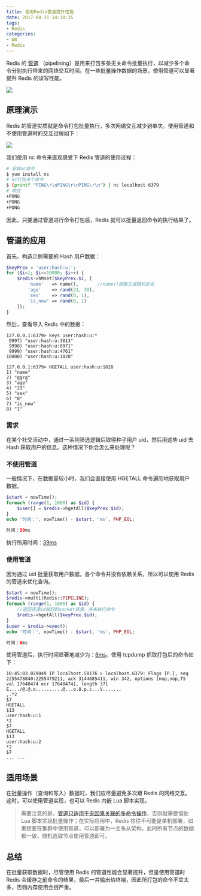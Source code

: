```yaml
---
title: 使用Redis管道提升性能
date: 2017-08-31 14:10:35
tags:
- Redis
categories:
- DB
- Redis
---
```


Redis 的 [管道](https://redis.io/topics/pipelining) （pipelining）是用来打包多条无关命令批量执行，以减少多个命令分别执行带来的网络交互时间。在一些批量操作数据的场景，使用管道可以显著提升 Redis 的读写性能。

![](/2017/08/redis-pipelining/abc8ae13-9f76-4cd0-902d-a4fbb9fedd4f.png)<!--more-->

## 原理演示

Redis 的管道实质就是命令打包批量执行，多次网络交互减少到单次。使用管道和不使用管道时的交互过程如下：

![](/2017/08/redis-pipelining/abc8ae13-9f76-4cd0-902d-a4fbb9fedd4f.png)

我们使用 nc 命令来直观感受下 Redis 管道的使用过程：

```Bash
# 安装nc命令
$ yum install nc
# nc打包多个命令
$ (printf "PING\r\nPING\r\nPING\r\n") | nc localhost 6379
# 响应
+PONG
+PONG
+PONG
```

因此，只要通过管道进行命令打包后，Redis 就可以批量返回命令的执行结果了。

## 管道的应用

首先，构造示例需要的 Hash 用户数据：

```PHP
$keyPrex = 'user:hash:u:';
for ($i=1; $i<=10000; $i++) {
    $redis->hMset($keyPrex.$i, [
        'name'   => name(),       //name()函数生成随机姓名
        'age'    => rand(21, 30),
        'sex'    => rand(0, 1),
        'is_new' => rand(0, 1)
    ]);
}
```

然后，查看导入 Redis 中的数据：

```Redis
127.0.0.1:6379> keys user:hash:u:*
 9997) "user:hash:u:3013"
 9998) "user:hash:u:8971"
 9999) "user:hash:u:4761"
10000) "user:hash:u:1828"

127.0.0.1:6379> HGETALL user:hash:u:1828
1) "name"
2) "ggrg"
3) "age"
4) "23"
5) "sex"
6) "0"
7) "is_new"
8) "1"
```

### 需求

在某个社交活动中，通过一系列筛选逻辑后取得种子用户 uid，然后用这些 uid 去 Hash 获取用户的信息。这种情况下你会怎么来处理呢？

### 不使用管道

一般情况下，在数据量较小时，我们会直接使用 HGETALL 命令遍历地获取用户数据。

```PHP
$start = nowTime();
foreach (range(1, 1000) as $id) {
    $user[] = $redis->hgetAll($keyPrex.$id);
}
echo '时间：', nowTime() - $start, 'ms', PHP_EOL;

时间：39ms
```

执行所用时间：[39ms]()


### 使用管道

因为通过 uid 批量获取用户数据，各个命令并没有依赖关系，所以可以使用 Redis 的管道来优化查询。

```PHP
$start = nowTime();
$redis->multi(Redis::PIPELINE);
foreach (range(1, 1000) as $id) {
    //返回资源id相同的socket资源，并未执行命令
    $redis->hgetAll($keyPrex.$id);  
}
$user = $redis->exec();
echo '时间：', nowTime() - $start, 'ms', PHP_EOL;

时间：6ms
```

使用管道后，执行时间显著地减少为：[6ms]()。使用 tcpdump 抓取打包后的命令如下：

```Tcp
10:45:03.029049 IP localhost.58176 > localhost.6379: Flags [P.], seq 2255478840:2255479211, ack 3144685411, win 342, options [nop,nop,TS val 17640474 ecr 17640474], length 371
E..../@.@.o..........@...o.8.p.c...V.......
,.*2
$7
HGETALL
$13
user:hash:u:1
*2
$7
HGETALL
$13
user:hash:u:2
*2
$7
... ...
```

## 适用场景

在批量操作（查询和写入）数据时，我们应尽量避免多次跟 Redis 的网络交互。这时，可以使用管道实现，也可以 Redis 内嵌 Lua 脚本实现。

> 需要注意的是，[管道只适用于无因果关联的多命令操作]()，否则就需要借助 Lua 脚本实现批量操作；在实际应用中，Redis 往往不可能是单机部署，如果想要在集群中使用管道，可以部署为一主多从架构，此时所有节点的数据都一致，随机选取节点使用管道即可。

## 总结

在批量获取数据时，尽管使用 Redis 的管道性能会显著提升，但是使用管道时 Redis 会缓存之前命令的结果，最后一并输出给终端，因此所打包的命令不宜太多，否则内存使用会很严重。
